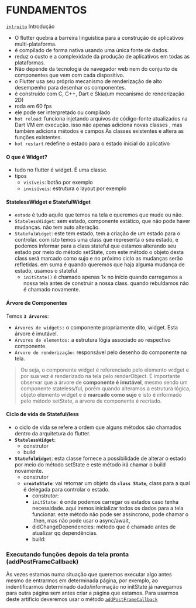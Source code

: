 # FUNDAMENTOS

[`introito`](https://github.com/jcarloscody/flutter_fundamentos/blob/master/introito.md) Introdução


- O flutter quebra a barreira linguistica para a construção de aplicativos multi-plataforma.
- é compilado de forma nativa usando uma única fonte de dados.
- reduz o custo e a complexidade da produção de aplicativos em todas as plataformas.
- Não depende da tecnologia de navegador web nem do conjunto de componentes que vem com cada dispositivo.
- o Flutter usa seu próprio mecanismo de renderização de alto desempenho para desenhar os componentes.
- é construído com C, C++, Dart  e Skia(um mecanismo de renderização 2D)
- roda em 60 fps
- ele pode ser interpretado ou compilado
- `hot reload`: funciona injetando arquivos de código-fonte atualizados na Dart VM em execução. isso não apenas adiciona novas classes , mas também adiciona métodos e campos Às classes existentes e altera as funções existentes.
- `hot restart` redefine o estado para o estado inicial do aplicativo

#### O que é Widget?
- tudo no flutter é widget. É uma classe.
- tipos
    - `visíveis`: botão por exemplo
    - `invisíveis`: estrutura o layout por exemplo


#### StatelessWidget e StatefulWidget
- `estado` é tudo aquilo que temos na tela e queremos que mude ou não.
- `StatelessWidget`: sem estado, componente estático, que não pode haver mudanças. não tem auto alteração.
- `StatefulWidget`: este tem estado, tem a criação de um estado para o controlar. com isto temos uma class que representa o seu estado, e podemos informar para a class stateful que estamos alterando seu estado por meio do método setState, com este método o objeto desta class será marcado como sujo e no próximo ciclo as mudanças serão refletidas. em suma é quando queremos que haja alguma mudança de estado, usamos o stateful
    - `initState()`  é chamado apenas 1x no início quando carregamos a nossa tela antes de construir a nossa class. quando rebuldamos não é chamado novamente.
    

#### Árvore de Componentes
Temos **`3 árvores`**:
- `Árvores de widgets:` o componente propriamente dito, widget. Esta árvore é imutável. 
- `Árvores de elementos:` a estrutura lógia associado ao respectivo componente.
- `Árvore de renderização:` responsável pelo desenho do componente na tela.
> Ou seja, o componente widget é referenciado pelo elemento widget e por sua vez é renderizado na tela pelo renderObject.
> É importante observar que a árvore de **componente é imutável**, mesmo sendo um componente stateless/ful, porém quando alteramos a estrutura lógica, objeto elemento widget e é **marcado como sujo** e isto é informado pelo método setState, a árvore de componente é recriado.


#### Ciclo de vida de Stateful/less
- o ciclo de vida se refere a ordem que alguns métodos são chamados dentro da arquitetura do flutter.
- **`StatelessWidget`**: 
    - construtor
    - build
- **`StatefulWidget`**: esta classe fornece a possibilidade de alterar o estado por meio do método setState e este método irá chamar o build novamente.
    - construtor
    - **`createState`**: vai retornar um objeto da **`class State`**, class para a qual é delegada para controlar o estado.
      - construtor:
      - `initState:` é onde podemos carregar os estados caso tenha necessidade. aqui iremos inicializar todos os dados para a tela funcionar. este método não pode ser assíncrono, pode chamar o .then, mas não pode usar o async/await, 
      - didChangeDependencies: método que é chamado antes de atualizar qq dependências.
      - build: 
  
### Executando funções depois da tela pronta (addPostFrameCallback)
Às vezes estamos numa situação que queremos executar algo antes mesmo de entrarmos em determinada página, por exemplo, ao indentificarmos determinado dado/informação no initState já navegamos para outra página sem antes criar a página que estamos. Para usarmos deste artifício deveremos usar o método [`addPostFrameCallback`](https://github.com/jcarloscody/flutter_fundamentos/blob/master/lib/main.dart) 